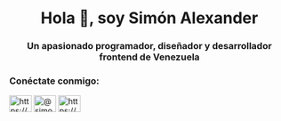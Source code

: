 <h1 align="center">Hola 👋, soy Simón Alexander</h1>
<h3 align="center">Un apasionado programador, diseñador y desarrollador frontend de Venezuela</h3>

<h3 align="left">Conéctate conmigo: </h3>
<p align="left">
<a href="https://www.linkedin.com/in/saimon-programation-10a732263/" target="blank "><img align="center" src="https://raw.githubusercontent.com/rahuldkjain/github-profile-readme-generator/master/src/images/icons/Social/linked-in-alt.svg" alt="https://www.linkedin.com/en/saimon-programation-10a732263/" height="30" width="40" /></a>
<a href="https://twitter.com/@simonparra147" target="blank"><img align="center" src="https://raw.githubusercontent.com/rahuldkjain/github-profile-readme-generator/master/src/images/icons/Social/twitter.svg" alt="@simonparra147" height="30" width="40" /></a>
<a href="https://www.instagram.com/simonpxr/" target="blank"><img align="center" src="https://raw.githubusercontent.com/rahuldkjain/github-profile-readme-generator/master/src/images/icons/Social/instagram.svg" alt="https://www.instagram.com/simonpxr/" height="30" width="40" /></a>
</p>

